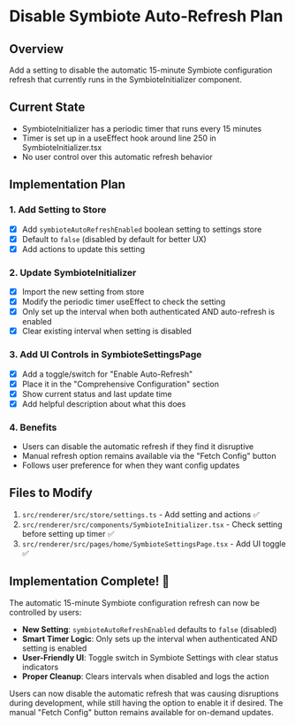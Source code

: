 # Disable Symbiote Auto-Refresh Plan

## Overview
Add a setting to disable the automatic 15-minute Symbiote configuration refresh that currently runs in the SymbioteInitializer component.

## Current State
- SymbioteInitializer has a periodic timer that runs every 15 minutes
- Timer is set up in a useEffect hook around line 250 in SymbioteInitializer.tsx
- No user control over this automatic refresh behavior

## Implementation Plan

### 1. Add Setting to Store
- [x] Add `symbioteAutoRefreshEnabled` boolean setting to settings store
- [x] Default to `false` (disabled by default for better UX)
- [x] Add actions to update this setting

### 2. Update SymbioteInitializer
- [x] Import the new setting from store
- [x] Modify the periodic timer useEffect to check the setting
- [x] Only set up the interval when both authenticated AND auto-refresh is enabled
- [x] Clear existing interval when setting is disabled

### 3. Add UI Controls in SymbioteSettingsPage
- [x] Add a toggle/switch for "Enable Auto-Refresh"
- [x] Place it in the "Comprehensive Configuration" section
- [x] Show current status and last update time
- [x] Add helpful description about what this does

### 4. Benefits
- Users can disable the automatic refresh if they find it disruptive
- Manual refresh option remains available via the "Fetch Config" button
- Follows user preference for when they want config updates

## Files to Modify
1. `src/renderer/src/store/settings.ts` - Add setting and actions ✅
2. `src/renderer/src/components/SymbioteInitializer.tsx` - Check setting before setting up timer ✅
3. `src/renderer/src/pages/home/SymbioteSettingsPage.tsx` - Add UI toggle ✅

## Implementation Complete! 🎉

The automatic 15-minute Symbiote configuration refresh can now be controlled by users:

- **New Setting**: `symbioteAutoRefreshEnabled` defaults to `false` (disabled)
- **Smart Timer Logic**: Only sets up the interval when authenticated AND setting is enabled
- **User-Friendly UI**: Toggle switch in Symbiote Settings with clear status indicators
- **Proper Cleanup**: Clears intervals when disabled and logs the action

Users can now disable the automatic refresh that was causing disruptions during development, while still having the option to enable it if desired. The manual "Fetch Config" button remains available for on-demand updates. 